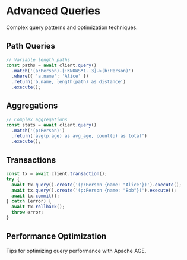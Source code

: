 # Advanced Queries

Complex query patterns and optimization techniques.

## Path Queries

```typescript
// Variable length paths
const paths = await client.query()
  .match('(a:Person)-[:KNOWS*1..3]->(b:Person)')
  .where({ 'a.name': 'Alice' })
  .return('b.name, length(path) as distance')
  .execute();
```

## Aggregations

```typescript
// Complex aggregations
const stats = await client.query()
  .match('(p:Person)')
  .return('avg(p.age) as avg_age, count(p) as total')
  .execute();
```

## Transactions

```typescript
const tx = await client.transaction();
try {
  await tx.query().create('(p:Person {name: "Alice"})').execute();
  await tx.query().create('(p:Person {name: "Bob"})').execute();
  await tx.commit();
} catch (error) {
  await tx.rollback();
  throw error;
}
```

## Performance Optimization

Tips for optimizing query performance with Apache AGE.
